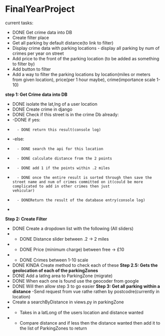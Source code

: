 # FinalYearProject
current tasks:
  - DONE Get crime data into DB
  - Create filter place
  - Get all parking by default distance(to link to filter)
  - Display crime data with parking locations - display all parking by num of crimes per year on street
  - Add price to the front of the parking location (to be added as something to filter by)
  - Add button to filter
  - Add a way to filter the parking locations by location(miles or meters from given location), price(per 1 hour maybe), crime(importance scale 1-10) 
 
 **step 1: Get Crime data into DB**
  - DONE isolate the lat,lng of a user location
  - DONE Create crime in django
  - DONE Check if this street is in the crime Db already:
  -   -DONE if yes:
  -       - DONE return this result(console log)
  -   -else:
  -       - DONE search the api for this location
  -       - DONE calculate distance from the 2 points
  -       - DONE add 1 if the points within .2 miles
  -       - DONE once the entire result is sorted through then save the street name and num of crimes committed on it(could be more complicated to add in other crimes then just                   vehicular)
  -       - DONEReturn the result of the database entry(console log)
  -       

**Step 2: Create Filter**
  - DONE Create a dropdown list with the following (All sliders)
  -   - DONE Distance slider between .2 -> 2 miles
  -   - DONE Price (minimum charge) between free -> £10
  -   - DONE Crimes between 1-10 scale
  - DONE KINDA Create method to check each of these
**Step 2.5: Gets the geolocation of each of the parkingZones**
  - DONE Add a latlng area to ParkingZone (migrate)
  - DONE When each one is found use the geocoder from google
  - DONE Will then allow step 3 to go easier
**Step 3: Get all parking within a distance**
  -Send request from vue rathe rathen by postcodre(currently in location)
  - Create a searchByDistance in views.py in parkingZone
  -   - Takes in a latLong of the users location and distance wanted
  -   - Compare distance and if less then the distance wanted then add it to the list of ParkingZones to return
  
